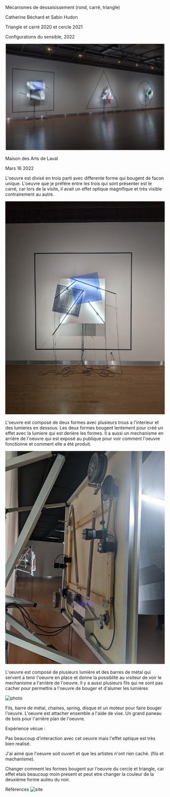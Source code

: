 Mécanismes de dessaisissement (rond, carré, triangle)

Catherine Béchard et Sabin Hudon

Triangle et carré 2020 et cercle 2021

Configurations du sensible, 2022

![photo](media/configurations_sensible.png)

Maison des Arts de Laval

Mars 16 2022

L'oeuvre est divisé en trois parti avec differente forme qui bougent de facon unique. L'oeuvre que je préfére entre les trois qui sont présenter est le carré, car lors de la visite, il avait un effet optique magnifique et très visible contrairement au autre. 

![photo](media/avant_carre.jpg)

L'oeuvre est composé de deux formes avec plusieurs trous a l'interieur et des lumieres en dessous. Les deux formes bougent lentement pour créé un effet avec la lumiere qui est derière les formes. Il a aussi un mechanisme en arrière de l'oeuvre qui est exposé au publique pour voir comment l'oeuvre fonctionne et comment elle a été produit.

![photo](media/arriere_carre.jpg)

L'oeuvre est composé de plusieurs lumière et des barres de métal qui servent a tenir l'oeuvre en place et donne la possiblité au visiteur de voir le mechanisme a l'arrière de l'oeuvre. Il y a aussi plusieurs fils qui ne sont pas cacher pour permettre a l'oeuvre de bouger et d'alumer les lumières

![photo](media/cote_carre.jpg)

Fils, barre de métal, chaines, spring, disque et un moteur pour faire bouger l'oeuvre. L'oeuvre est attacher ensemble a l'aide de vise. Un grand paneau de bois pour l'arrière plan de l'oeuvre.

Expérience vécue :

Pas beaucoup d'interaction avec cet oeuvre mais l'effet optique est très bien realisé.

J'ai aimé que l'oeuvre soit ouvert et que les artistes n'ont rien caché. (fils et machanisme).

Changer comment les formes bougent sur l'oeuvre du cercle et triangle, car effet etais beaucoup moin present et peut etre changer la couleur de la deuxième forme aulieu du noir.

Références
![site](https://bechardhudon.com/)
